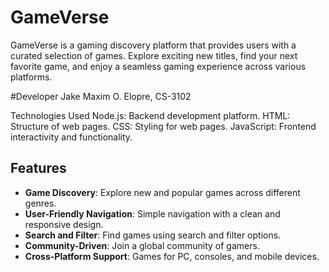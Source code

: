 # GameVerse
GameVerse is a gaming discovery platform that provides users with a curated selection of games. Explore exciting new titles, find your next favorite game, and enjoy a seamless gaming experience across various platforms.

#Developer
Jake Maxim O. Elopre, CS-3102

Technologies Used
Node.js: Backend development platform.
HTML: Structure of web pages.
CSS: Styling for web pages.
JavaScript: Frontend interactivity and functionality.

## Features

- **Game Discovery**: Explore new and popular games across different genres.
- **User-Friendly Navigation**: Simple navigation with a clean and responsive design.
- **Search and Filter**: Find games using search and filter options.
- **Community-Driven**: Join a global community of gamers.
- **Cross-Platform Support**: Games for PC, consoles, and mobile devices.
